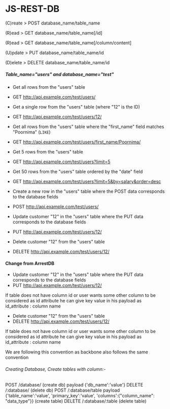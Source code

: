 JS-REST-DB
==========

(C)reate > POST   database_name/table_name

(R)ead   > GET    database_name/table_name[/id]

(R)ead   > GET     database_name/table_name[/column/content]

(U)pdate > PUT     database_name/table_name/id

(D)elete > DELETE  database_name/table_name/id

##### Table_name="users" and database_name="test"

- Get all rows from the "users" table
 - GET http://api.example.com/test/users/

- Get a single row from the "users" table (where "12" is the ID)
 - GET http://api.example.com/test/users/12/

- Get all rows from the "users" table where the "first_name" field matches "Poornima" (`LIKE`)
 - GET http://api.example.com/test/users/first_name/Poornima/

- Get 5 rows from the "users" table
 - GET http://api.example.com/test/users?limit=5

- Get 50 rows from the "users" table ordered by the "date" field
 - GET http://api.example.com/test/users?limit=5&by=salary&order=desc

- Create a new row in the "users" table where the POST data corresponds to the database fields
 - POST http://api.example.com/test/users/

- Update customer "12" in the "users" table where the PUT data corresponds to the database fields
 - PUT http://api.example.com/test/users/12/

- Delete customer "12" from the "users" table
 - DELETE http://api.example.com/test/users/12/

#### Change from ArrestDB
- Update customer "12" in the "users" table where the PUT data corresponds to the database fields
 - PUT http://api.example.com/test/users/12/

If table does not have column id or user wants some other column to be considered as id attribute
he can give  key value in his payload as id_attribute : column name

- Delete customer "12" from the "users" table
 - DELETE http://api.example.com/test/users/12/

If table does not have column id or user wants some other column to be considered as id attribute
he can give  key value in his payload as id_attribute : column name

We are following this convention as backbone also follows the same convention

###### Creating Database, Create tables with column:-

POST /database/ (create db) payload  {'db_name':'value'}
DELETE /:database/ (delete db)
POST /:database/table payload {'table_name':'value', 'primary_key':'value', 'columns':{"column_name": "data_type"}} (create table)
DELETE /:database/:table (delete table)
